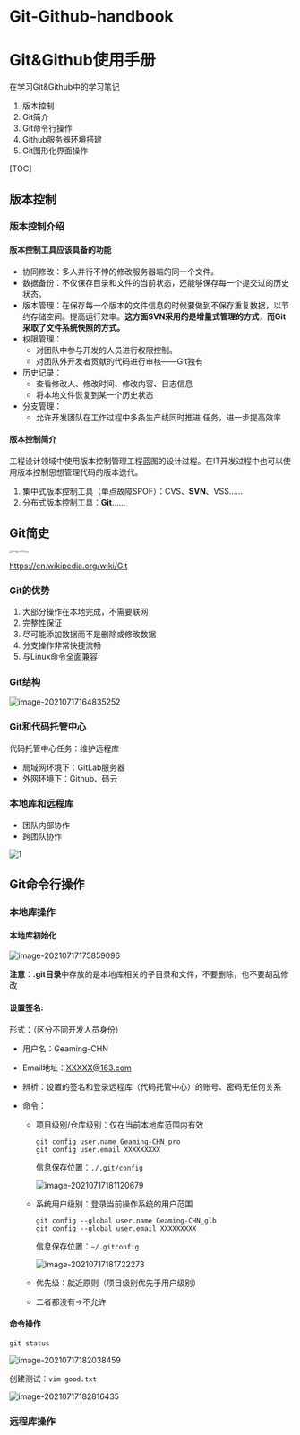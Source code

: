 # Git-Github-handbook
# Git&Github使用手册
在学习Git&Github中的学习笔记
1. 版本控制
2. Git简介
3. Git命令行操作
4. Github服务器环境搭建
5. Git图形化界面操作

[TOC]

## 版本控制

### 版本控制介绍

#### 版本控制工具应该具备的功能

- 协同修改：多人并行不悖的修改服务器端的同一个文件。
- 数据备份：不仅保存目录和文件的当前状态，还能够保存每一个提交过的历史状态。
- 版本管理：在保存每一个版本的文件信息的时候要做到不保存重复数据，以节约存储空间。提高运行效率。**这方面SVN采用的是增量式管理的方式，而Git采取了文件系统快照的方式。**
- 权限管理：
  - 对团队中参与开发的人员进行权限控制。
  - 对团队外开发者贡献的代码进行审核——Git独有
- 历史记录：
  - 查看修改人、修改时间、修改内容、日志信息
  - 将本地文件恢复到某一个历史状态
- 分支管理：
  - 允许开发团队在工作过程中多条生产线同时推进 任务，进一步提高效率

#### 版本控制简介

工程设计领域中使用版本控制管理工程蓝图的设计过程。在IT开发过程中也可以使用版本控制思想管理代码的版本迭代。

1. 集中式版本控制工具（单点故障SPOF）：CVS、**SVN**、VSS……
2. 分布式版本控制工具：**Git**……

## Git简史
<img src="https://upload.wikimedia.org/wikipedia/commons/thumb/e/e0/Git-logo.svg/1024px-Git-logo.svg.png" alt="Git-logo-2012.svg" style="zoom: 25%;" />

https://en.wikipedia.org/wiki/Git

### Git的优势

1. 大部分操作在本地完成，不需要联网
2. 完整性保证
3. 尽可能添加数据而不是删除或修改数据
4. 分支操作非常快捷流畅
5. 与Linux命令全面兼容

### Git结构

![image-20210717164835252](https://cdn.jsdelivr.net/gh/GEAMING-CHN/images/blogimg/%E6%9D%82%E9%A1%B9/image-20210717164835252.png)

### Git和代码托管中心

代码托管中心任务：维护远程库

- 局域网环境下：GitLab服务器
- 外网环境下：Github、码云

### 本地库和远程库

- 团队内部协作
- 跨团队协作

![1](https://cdn.jsdelivr.net/gh/GEAMING-CHN/images/blogimg/%E6%9D%82%E9%A1%B9/1.png)

## Git命令行操作

### 本地库操作

#### 本地库初始化

![image-20210717175859096](https://cdn.jsdelivr.net/gh/GEAMING-CHN/images/blogimg/%E6%9D%82%E9%A1%B9/image-20210717175859096.png)

**注意**：**.git目录**中存放的是本地库相关的子目录和文件，不要删除，也不要胡乱修改

#### 设置签名:

形式：（区分不同开发人员身份）

- 用户名：Geaming-CHN

- Email地址：XXXXX@163.com

- 辨析：设置的签名和登录远程库（代码托管中心）的账号、密码无任何关系

- 命令：

  - 项目级别/仓库级别：仅在当前本地库范围内有效

    ```
    git config user.name Geaming-CHN_pro
    git config user.email XXXXXXXXX
    ```

    信息保存位置：`./.git/config`

    ![image-20210717181120679](https://cdn.jsdelivr.net/gh/GEAMING-CHN/images/blogimg/%E6%9D%82%E9%A1%B9/image-20210717181120679.png)

  - 系统用户级别：登录当前操作系统的用户范围

    ```
    git config --global user.name Geaming-CHN_glb
    git config --global user.email XXXXXXXXX
    ```

    信息保存位置：`~/.gitconfig`

    ![image-20210717181722273](https://cdn.jsdelivr.net/gh/GEAMING-CHN/images/blogimg/%E6%9D%82%E9%A1%B9/image-20210717181722273.png)

  - 优先级：就近原则（项目级别优先于用户级别）

  - 二者都没有->不允许

#### 命令操作

`git status`

![image-20210717182038459](https://cdn.jsdelivr.net/gh/GEAMING-CHN/images/blogimg/%E6%9D%82%E9%A1%B9/image-20210717182038459.png)

创建测试：`vim good.txt`

![image-20210717182816435](https://cdn.jsdelivr.net/gh/GEAMING-CHN/images/blogimg/%E6%9D%82%E9%A1%B9/image-20210717182816435.png)

### 远程库操作

